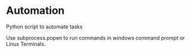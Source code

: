 # Automation
Python script to automate tasks

Use subprocess.popen to run commands in windows command prompt or Linux Terminals.
